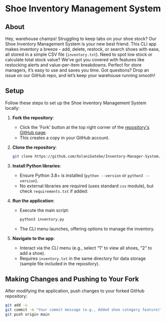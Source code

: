 # Shoe Inventory Management System

## About
Hey, warehouse champs! Struggling to keep tabs on your shoe stock? Our Shoe Inventory Management System is your new best friend. This CLI app makes inventory a breeze - add, delete, restock, or search shoes with ease, all stored in a simple CSV file (`inventory.txt`). Need to spot low stock or calculate total stock value? We’ve got you covered with features like restocking alerts and value-per-item breakdowns. Perfect for store managers, it’s easy to use and saves you time. Got questions? Drop an issue on our GitHub repo, and let’s keep your warehouse running smooth!

## Setup
Follow these steps to set up the Shoe Inventory Management System locally:

1. **Fork the repository**:
   - Click the 'Fork' button at the top right corner of the [repository's GitHub page](https://github.com/XolaniGatebe/Inventory-Manager-System.git).
   - This creates a copy in your GitHub account.

2. **Clone the repository**:
     ```bash
     git clone https://github.com/XolaniGatebe/Inventory-Manager-System.git


3. **Install Python libraries**:
   - Ensure Python 3.8+ is installed (`python --version` or `python3 --version`).
   - No external libraries are required (uses standard `csv` module), but check `requirements.txt` if added:

4. **Run the application**:
   - Execute the main script:
     ```bash
     python3 inventory.py
     ```
   - The CLI menu launches, offering options to manage the inventory.

5. **Navigate to the app**:
   - Interact via the CLI menu (e.g., select “1” to view all shoes, “2” to add a shoe).
   - Requires `inventory.txt` in the same directory for data storage (sample file included in the repository).

## Making Changes and Pushing to Your Fork
After modifying the application, push changes to your forked GitHub repository:

```bash
git add -u
git commit -m "Your commit message (e.g., Added shoe category feature)"
git push origin main
